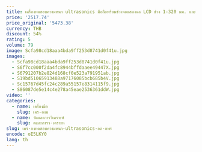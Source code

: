 ```yaml
---
title: เครื่องทดสอบความหนา ultrasonics มือถือพร้อมช่วงจอแสดงผล LCD ช่วง 1-320 มม. และโพรบ
price: '2517.74'
price_original: '5473.38'
currency: THB
discount: 54%
rating: 5
volume: 79
image: Scfa98cd18aaa4bda9ff253d8741d0f41u.jpg
images:
  - Scfa98cd18aaa4bda9ff253d8741d0f41u.jpg
  - S6f7cc000f2da4fc8944bffdaaee49447X.jpg
  - S6791207b2e824d168cf0e523a791951ab.jpg
  - S19bd51065913488a97176085bcb685b4V.jpg
  - Sc15767d45fc24c289a55157e8314115f9.jpg
  - S86087de5e14c4e278a45eae2536361ddW.jpg
video: ''
categories:
  - name: เครื่องมือ
    slug: เคร-องม
  - name: วัดและการวิเคราะห์
    slug: ดและการว-เคราะห
slug: เคร-องทดสอบความหนา-ultrasonics-อถ-อพร
encode: oE5LKY0
lang: th
---
```

  